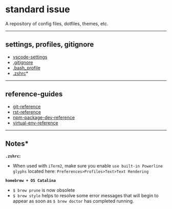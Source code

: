 # standard issue

A repository of config files, dotfiles, themes, etc.

---

## settings, profiles, gitignore

- [vscode-settings](https://code.visualstudio.com/docs/getstarted/settings)
- [.gitignore](reference-guides/.gitignore)
- [.bash_profile](reference-guides/.bash_profile)
- [.zshrc](reference-guides/.zshrc)*

---

## reference-guides

- [git-reference](reference-guides/git-reference.md)
- [rst-reference](reference-guides/rst-reference.md)
- [npm-package-dev-reference](reference-guides/npm-package-development-reference.md)
- [virtual-env-reference](reference-guides/virtual-env-reference.md)

---

## Notes*

**`.zshrc`:**
- When used with `iTerm2`, make sure you enable `use built-in Powerline glyphs` located here: `Preferences>Profiles>Text>Text Rendering`

**`homebrew + OS Catalina`**
- `$ brew prune` is now obsolete
- `$ brew style` helps to resolve some error messages that will begin to appear as soon as `$ brew doctor` has completed running.

